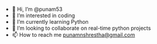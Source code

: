 - 👋 Hi, I’m @punam53
- 👀 I’m interested in coding
- 🌱 I’m currently learning Python
- 💞️ I’m looking to collaborate on real-time python projects
- 📫 How to reach me punamnshrestha@gmail.com

<!---
punam53/punam53 is a ✨ special ✨ repository because its `README.md` (this file) appears on your GitHub profile.
You can click the Preview link to take a look at your changes.
--->
